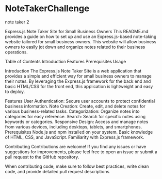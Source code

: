 # NoteTakerChallenge
note taker 2

Express.js Note Taker Site for Small Business Owners
This README.md provides a guide on how to set up and use an Express.js-based note-taking website tailored for small business owners. This website will allow business owners to easily jot down and organize notes related to their business operations.

Table of Contents
Introduction
Features
Prerequisites
Usage

Introduction
The Express.js Note Taker Site is a web application that provides a simple and efficient way for small business owners to manage their notes. By leveraging the Express.js framework for the back end and basic HTML/CSS for the front end, this application is lightweight and easy to deploy.

Features
User Authentication: Secure user accounts to protect confidential business information.
Note Creation: Create, edit, and delete notes for various business-related tasks.
Categorization: Organize notes into categories for easy reference.
Search: Search for specific notes using keywords or categories.
Responsive Design: Access and manage notes from various devices, including desktops, tablets, and smartphones.
Prerequisites
Node.js and npm installed on your system.
Basic knowledge of HTML, CSS, and JavaScript.
Familiarity with Express.js framework.

Contributing
Contributions are welcome! If you find any issues or have suggestions for improvements, please feel free to open an issue or submit a pull request to the GitHub repository.

When contributing code, make sure to follow best practices, write clean code, and provide detailed pull request descriptions.


